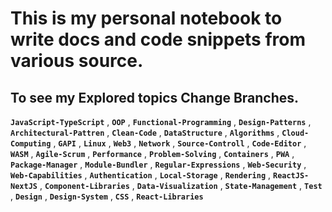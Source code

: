 # This is my personal notebook to write docs and code snippets from various source.

## To see my Explored topics __Change Branches__.

 __```JavaScript-TypeScript```__
, __```OOP```__
, __```Functional-Programming```__
, __```Design-Patterns```__
, __```Architectural-Pattren```__
, __```Clean-Code```__
, __```DataStructure```__
, __```Algorithms```__
, __```Cloud-Computing```__
, __```GAPI```__
, __```Linux```__
, __```Web3```__
, __```Network```__
, __```Source-Controll```__
, __```Code-Editor```__
, __```WASM```__
, __```Agile-Scrum```__
, __```Performance```__
, __```Problem-Solving```__
, __```Containers```__
, __```PWA```__
, __```Package-Manager```__
, __```Module-Bundler```__
, __```Regular-Expressions```__
, __```Web-Security```__
, __```Web-Capabilities```__
, __```Authentication```__
, __```Local-Storage```__
, __```Rendering```__
, __```ReactJS-NextJS```__
, __```Component-Libraries```__
, __```Data-Visualization```__
, __```State-Management```__
, __```Test```__
, __```Design```__
, __```Design-System```__
, __```CSS```__
, __```React-Libraries```__

